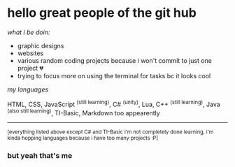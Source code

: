 # hello great people of the git hub
*what i be doin:*
- graphic designs
- websites
- various random coding projects because i won't commit to just one project 💔
- trying to focus more on using the terminal for tasks bc it looks cool

*my languages*

  HTML, CSS, JavaScript <sup>(still learning)</sup>, C# <sup>(unity)</sup>, Lua, C++ <sup>(still learning)</sup>, Java <sup>(also still learning)</sup>, TI-Basic, Markdown too appearently
  
---

<sup>[everything listed above except C# and TI-Basic i'm not completely done learning, i'm kinda hopping languages because i have too many projects :P]</sup>

### but yeah that's me
